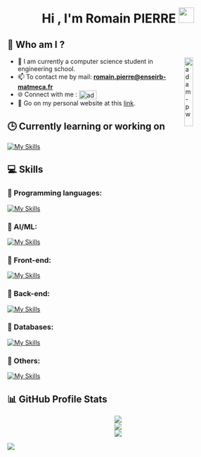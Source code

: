 <h1 align="center">Hi , I'm Romain PIERRE <img src="https://media.giphy.com/media/hvRJCLFzcasrR4ia7z/giphy.gif" width="35"></h1>

<p align="center">
  <h2>🌟 Who am I ?</h2>
</p>

<p>
  <img align="right" src="https://github.com/Adam-pw/Adam-pw/blob/main/animation_500_kxa883sd.gif" alt="adam-pw" width="20%" />
</p>

- 🌱 I am currently a computer science student in engineering school.
- 📫 To contact me by mail: **romain.pierre@enseirb-matmeca.fr**
- 🌐 Connect with me : <a href="https://www.linkedin.com/in/romainpierre7/" target="blank"><img align="center" src="https://raw.githubusercontent.com/rahuldkjain/github-profile-readme-generator/master/src/images/icons/Social/linked-in-alt.svg" alt="adam pithewan" height="20" width="40" /></a>
- 🚀 Go on my personal website at this [link](https://romainpierre7.github.io/Portfolio/).

<h2 align="left">🕒 Currently learning or working on</h2>

[![My Skills](https://skillicons.dev/icons?i=rust,unreal)](https://romainpierre7.github.io/Portfolio/)

<h2 align="left">💻 Skills</h2>

<h3 align="left">🔨 Programming languages:</h3>

[![My Skills](https://skillicons.dev/icons?i=py,c,cpp,cs,dotnet,java,kotlin,js,ts,bash)](https://romainpierre7.github.io/Portfolio/about-me/#skills)

<h3 align="left">🧠 AI/ML:</h3>

[![My Skills](https://skillicons.dev/icons?i=pytorch,tensorflow,sklearn,opencv)](https://romainpierre7.github.io/Portfolio/about-me/#skills)

<h3 align="left">🎨 Front-end:</h3>

[![My Skills](https://skillicons.dev/icons?i=html,css,react,astro,selenium)](https://romainpierre7.github.io/Portfolio/about-me/#skills)

<h3 align="left">🚀 Back-end:</h3>

[![My Skills](https://skillicons.dev/icons?i=nodejs,express,php,postman)](https://romainpierre7.github.io/Portfolio/about-me/#skills)

<h3 align="left">📁 Databases:</h3>

[![My Skills](https://skillicons.dev/icons?i=postgres,mysql,mongodb)](https://romainpierre7.github.io/Portfolio/about-me/#skills)

<h3 align="left">🔎 Others:</h3>

[![My Skills](https://skillicons.dev/icons?i=git,linux,arch,ubuntu,windows,vscode,androidstudio,latex)](https://romainpierre7.github.io/Portfolio/about-me/#skills)

<h2>📊 GitHub Profile Stats</h2>

<p align="center">

<img src="https://github-readme-stats.vercel.app/api?username=RomainPierre7&theme=dark&show_icons=true&hide_border=true&count_private=true">

<br />

<img src="https://github-readme-streak-stats.herokuapp.com/?user=RomainPierre7&theme=dark&hide_border=true">

<br />

<img src="https://github-readme-stats.vercel.app/api/top-langs/?username=RomainPierre7&theme=dark&show_icons=true&hide_border=true&layout=compact">

</p>

<img src="https://komarev.com/ghpvc/?username=RomainPierre7&label=Profile%20views&">
